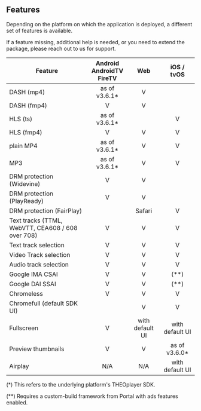 ## Features

Depending on the platform on which the application is deployed, a different set of features is available.

If a feature missing, additional help is needed, or you need to extend the package,
please reach out to us for support.

| Feature                                           | Android<br/>AndroidTV<br/>FireTV |       Web       |   iOS / tvOS    |
|---------------------------------------------------|:--------------------------------:|:---------------:|:---------------:|
| DASH (mp4)                                        |          as of v3.6.1*           |        V        |                 |
| DASH (fmp4)                                       |                V                 |        V        |                 |
| HLS (ts)                                          |          as of v3.6.1*          |                 |        V        |
| HLS (fmp4)                                        |                V                 |        V        |        V        |
| plain MP4                                         |          as of v3.6.1*           |        V        |        V        |
| MP3                               		              |          as of v3.6.1*           |        V        |        V        |
| DRM protection (Widevine)                         |                V                 |        V        |                 |
| DRM protection (PlayReady)                        |                V                 |        V        |                 |
| DRM protection (FairPlay)                         |                                  |     Safari      |        V        |
| Text tracks (TTML, WebVTT, CEA608 / 608 over 708) |                V                 |        V        |        V        |
| Text track selection                              |                V                 |        V        |        V        |
| Video Track selection                             |                V                 |        V        |        V        |
| Audio track selection                             |                V                 |        V        |        V        |
| Google IMA CSAI                                   |                V                 |        V        |      (**)       |
| Google DAI SSAI                                   |                V                 |        V        |      (**)       |
| Chromeless                                        |                V                 |        V        |        V        |
| Chromefull (default SDK UI)                       |                                  |        V        |        V        |
| Fullscreen                                        |                V                 | with default UI | with default UI |
| Preview thumbnails                                |                V                 |        V        |  as of v3.6.0*  |
| Airplay                                           |               N/A                |       N/A       | with default UI |

(*) This refers to the underlying platform's THEOplayer SDK.

(**) Requires a custom-build framework from Portal with ads features enabled.
